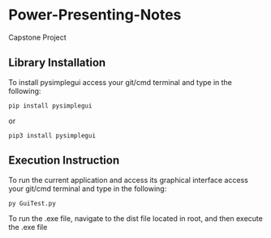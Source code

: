 
# Power-Presenting-Notes

Capstone Project

## Library Installation

To install pysimplegui access your git/cmd terminal and type in the following:  
```
pip install pysimplegui
```

or  

```
pip3 install pysimplegui
```

## Execution Instruction

To run the current application and access its graphical interface access your git/cmd terminal and type in the following:
```
py GuiTest.py
```
To run the .exe file, navigate to the dist file located in root, and then execute the .exe file